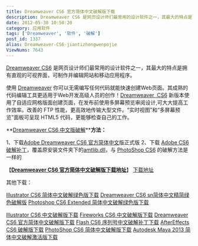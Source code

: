 ```yaml
---
title: Dreamweaver CS6 官方简体中文破解版下载
description: Dreamweaver CS6 是网页设计师们最常用的设计软件之一，其最大的特点是拥有直观的可视界面，可制作并编辑网站和移动应用程序。使用Dreamweaver你可以无需编写任何代码就能快速创建Web页面。其成熟的代码编辑工具更适用于Web开发高级人员的创作！Dreamweaver CS6 新版本使用了自适应网格版面创建页面，在发布前使用多屏幕预览审
date: 2012-05-30 10:50:20
category: 应用软件
tags: ['Dreamweaver', '软件', '破解']
post_id: 1337
alias: Dreamweaver-CS6-jiantizhongwenpojie
ViewNums: 7643
---
```


[Dreamweaver CS6](/blog/dreamweaver-cs6-jiantizhongwenpojie) 是网页设计师们最常用的设计软件之一，其最大的特点是拥有直观的可视界面，可制作并编辑网站和移动应用程序。

使用 [Dreamweaver](/tags/Dreamweaver) 你可以无需编写任何代码就能快速创建Web页面。其成熟的代码编辑工具更适用于Web开发高级人员的创作！[Dreamweaver  CS6](/blog/dreamweaver-cs6-jiantizhongwenpojie) 新版本使用了自适应网格版面创建页面，在发布前使用多屏幕预览审阅设计,可大大提高工作效率。改善的 FTP 性能，更高效地传输大型文件。“实时视图”和“多屏幕预览”面板可呈现 HTML5 代码，更能够检查自己的工作。

**[Dreamweaver CS6 中文版破解](/blog/dreamweaver-cs6-jiantizhongwenpojie)****方法：**

1、下载[Adobe Dreamweaver CS6 官方简体中文](/blog/dreamweaver-cs6-jiantizhongwenpojie)版正式版
2、下载 [Adobe CS6 破解补丁](/blog/adobe-cs6-pojiebuding)，覆盖原安装文件夹下的[amtlib.dll](/blog/adobe-cs6-pojiebuding)，与 [PhotoShop CS6](/blog/photoshop-cs6-jiantizhongwenpojie) 的破解方法是一样的

【[**Dreamweaver CS6 官方简体中文破解版下载地址**](/blog/dreamweaver-cs6-jiantizhongwenpojie)】
 [下载地址](download.asp?id=493)

其他下载：

[Illustrator CS6 简体中文破解绿色版下载](/blog/illustrator-cs6-zhongwenlvseban)
[Dreamweaver CS6 sn简体中文精简绿色破解版](/blog/dreamweaver-cs6-sn-zhongwenjingjianlvsepojie)
[Photoshop CS6 Extended 简体中文破解绿色版下载](/blog/photoshop-cs6-extended-lvse)

[Illustrator CS6 中文破解版下载](/blog/illustrator-cs6-zhongwenpojie)
[Fireworks CS6 中文破解版下载](/blog/fireworks-cs6-zhongwenpojie)
[Dreamweaver CS6 官方简体中文破解版下载](/blog/dreamweaver-cs6-jiantizhongwenpojie)
[Flash CS6 序列号中文破解补丁下载](/blog/flash-cs6-xuliehaozhongwenpojiebuding) [AfterEffects CS6 破解版下载](/blog/aftereffects-cs6-pojieban)
[PhotoShop CS6 简体中文破解版下载](/blog/photoshop-cs6-jiantizhongwenpojie)
[Autodesk Maya 2013 简体中文破解激活版下载](/blog/autodesk-maya-2013-zhongwenpojiejihuo)

